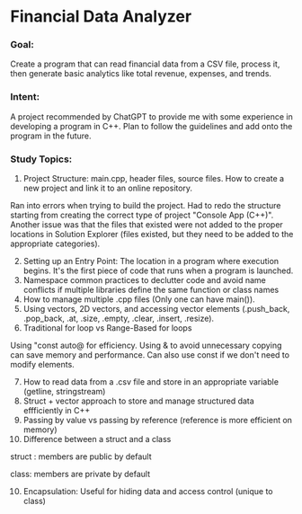 # Financial Data Analyzer
### Goal:
Create a program that can read financial data from a CSV file, process it, then generate basic analytics like total revenue, expenses, and trends.

### Intent:
A project recommended by ChatGPT to provide me with some experience in developing a program in C++. Plan to follow the guidelines and add onto the program in the future.

### Study Topics:
1. Project Structure: main.cpp, header files, source files. How to create a new project and link it to an online repository.

Ran into errors when trying to build the project. Had to redo the structure starting from creating the correct type of project "Console App (C++)". Another issue was that the files that existed were not added to the proper locations in Solution Explorer (files existed, but they need to be added to the appropriate categories).

2. Setting up an Entry Point: The location in a program where execution begins. It's the first piece of code that runs when a program is launched.
3. Namespace common practices to declutter code and avoid name conflicts if multiple libraries define the same function or class names
4. How to manage multiple .cpp files (Only one can have main()).
5. Using vectors, 2D vectors, and accessing vector elements (.push_back, .pop_back, .at, .size, .empty, .clear, .insert, .resize).
6. Traditional for loop vs Range-Based for loops

Using "const auto@ for efficiency. Using & to avoid unnecessary copying can save memory and performance. Can also use const if we don't need to modify elements.

7. How to read data from a .csv file and store in an appropriate variable (getline, stringstream)
8. Struct + vector approach to store and manage structured data effficiently in C++
9. Passing by value vs passing by reference (reference is more efficient on memory)
10. Difference between a struct and a class

struct : members are public by default

class: members are private by default

10. Encapsulation: Useful for hiding data and access control (unique to class)



